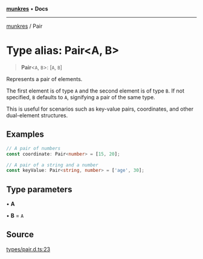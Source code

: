 [**munkres**](../README.md) • **Docs**

***

[munkres](../globals.md) / Pair

# Type alias: Pair\<A, B\>

> **Pair**\<`A`, `B`\>: [`A`, `B`]

Represents a pair of elements.

The first element is of type `A` and the second element is of type `B`.
If not specified, `B` defaults to `A`, signifying a pair of the same
type.

This is useful for scenarios such as key-value pairs, coordinates, and
other dual-element structures.

## Examples

```typescript
// A pair of numbers
const coordinate: Pair<number> = [15, 20];
```

```typescript
// A pair of a string and a number
const keyValue: Pair<string, number> = ['age', 30];
```

## Type parameters

• **A**

• **B** = `A`

## Source

[types/pair.d.ts:23](https://github.com/havelessbemore/munkres/blob/5ace585f0cdcff36ea78e3571791e71f76cf4bc5/src/types/pair.d.ts#L23)
